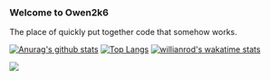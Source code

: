 ### Welcome to Owen2k6
The place of quickly put together code that somehow works.




[![Anurag's github stats](https://github-readme-stats.vercel.app/api?username=Owen2k6&show_icons=true&theme=dark)](https://github.com/anuraghazra/github-readme-stats)
[![Top Langs](https://github-readme-stats.vercel.app/api/top-langs/?username=Owen2k6&show_icons=true&theme=dark)](https://github.com/anuraghazra/github-readme-stats)
[![willianrod's wakatime stats](https://github-readme-stats.vercel.app/api/wakatime?username=Owen2k6)](https://github.com/anuraghazra/github-readme-stats)


![](https://komarev.com/ghpvc/?username=Owen2k6&color=green)


<!--
Wahh !! your looking at my README.MD in raw mode!
-->
